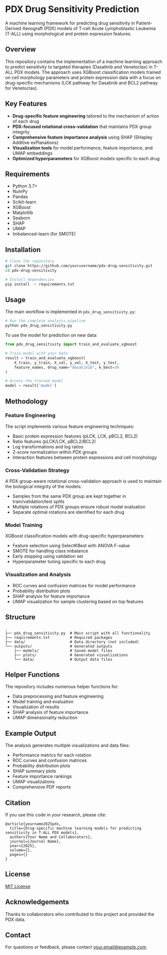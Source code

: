 # PDX Drug Sensitivity Prediction

A machine learning framework for predicting drug sensitivity in Patient-Derived Xenograft (PDX) models of T-cell Acute Lymphoblastic Leukemia (T-ALL) using morphological and protein expression features.

## Overview

This repository contains the implementation of a machine learning approach to predict sensitivity to targeted therapies (Dasatinib and Venetoclax) in T-ALL PDX models. The approach uses XGBoost classification models trained on cell morphology parameters and protein expression data with a focus on drug-specific mechanisms (LCK pathway for Dasatinib and BCL2 pathway for Venetoclax).

## Key Features

- **Drug-specific feature engineering** tailored to the mechanism of action of each drug
- **PDX-focused rotational cross-validation** that maintains PDX group integrity
- **Comprehensive feature importance analysis** using SHAP (SHapley Additive exPlanations)
- **Visualization tools** for model performance, feature importance, and UMAP embeddings
- **Optimized hyperparameters** for XGBoost models specific to each drug

## Requirements

- Python 3.7+
- NumPy
- Pandas
- Scikit-learn
- XGBoost
- Matplotlib
- Seaborn
- SHAP
- UMAP
- Imbalanced-learn (for SMOTE)

## Installation

```bash
# Clone the repository
git clone https://github.com/yourusername/pdx-drug-sensitivity.git
cd pdx-drug-sensitivity

# Install dependencies
pip install -r requirements.txt
```

## Usage

The main workflow is implemented in `pdx_drug_sensitivity.py`:

```python
# Run the complete analysis pipeline
python pdx_drug_sensitivity.py
```

To use the model for prediction on new data:

```python
from pdx_drug_sensitivity import train_and_evaluate_xgboost

# Train model with your data
result = train_and_evaluate_xgboost(
    X_train, y_train, X_val, y_val, X_test, y_test, 
    feature_names, drug_name="dasatinib", k_best=30
)

# Access the trained model
model = result['model']
```

## Methodology

### Feature Engineering

The script implements various feature engineering techniques:
- Basic protein expression features (pLCK, LCK, pBCL2, BCL2)
- Ratio features (pLCK/LCK, pBCL2/BCL2)
- Log transformations and log ratios
- Z-score normalization within PDX groups
- Interaction features between protein expressions and cell morphology

### Cross-Validation Strategy

A PDX group-aware rotational cross-validation approach is used to maintain the biological integrity of the models:
- Samples from the same PDX group are kept together in train/validation/test splits
- Multiple rotations of PDX groups ensure robust model evaluation
- Separate optimal rotations are identified for each drug

### Model Training

XGBoost classification models with drug-specific hyperparameters:
- Feature selection using SelectKBest with ANOVA F-value
- SMOTE for handling class imbalance
- Early stopping using validation set
- Hyperparameter tuning specific to each drug

### Visualization and Analysis

- ROC curves and confusion matrices for model performance
- Probability distribution plots
- SHAP analysis for feature importance
- UMAP visualization for sample clustering based on top features

## Structure

```
.
├── pdx_drug_sensitivity.py  # Main script with all functionality
├── requirements.txt         # Required packages
├── data/                    # Data directory (not included)
└── outputs/                 # Generated outputs
    ├── models/              # Saved model files
    ├── plots/               # Generated visualizations
    └── data/                # Output data files
```

## Helper Functions

The repository includes numerous helper functions for:
- Data preprocessing and feature engineering
- Model training and evaluation
- Visualization of results
- SHAP analysis of feature importance
- UMAP dimensionality reduction

## Example Output

The analysis generates multiple visualizations and data files:
- Performance metrics for each rotation
- ROC curves and confusion matrices
- Probability distribution plots
- SHAP summary plots
- Feature importance rankings
- UMAP visualizations
- Comprehensive PDF reports

## Citation

If you use this code in your research, please cite:

```
@article{yourname2025pdx,
  title={Drug-specific machine learning models for predicting sensitivity in T-ALL PDX models},
  author={Your Name and Collaborators},
  journal={Journal Name},
  year={2025},
  volume={},
  pages={}
}
```

## License

[MIT License](LICENSE)

## Acknowledgements

Thanks to collaborators who contributed to this project and provided the PDX data.

## Contact

For questions or feedback, please contact [your.email@example.com](mailto:your.email@example.com).
